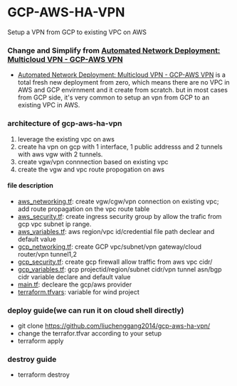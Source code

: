 # GCP-AWS-HA-VPN
Setup a VPN from GCP to existing VPC on AWS

### Change and Simplify from [Automated Network Deployment: Multicloud VPN - GCP-AWS VPN](https://github.com/GoogleCloudPlatform/autonetdeploy-multicloudvpn)

- [Automated Network Deployment: Multicloud VPN - GCP-AWS VPN](https://github.com/GoogleCloudPlatform/autonetdeploy-multicloudvpn) is a total fresh new deployment from zero, which means there are no VPC in AWS and GCP envirnment and it create from scratch. but in most cases from GCP side, it's very common to setup an vpn from GCP to an existing VPC in AWS.

### architecture of gcp-aws-ha-vpn
1. leverage the existing vpc on aws
2. create ha vpn on gcp with 1 interface, 1 public addresss and 2 tunnels with aws vgw with 2 tunnels.
3. create vgw/vpn connnection based on existing vpc
4. create the vgw and vpc route propogation on aws


#### file description
- [aws_networking.tf](https://github.com/liuchenggang2014/gcp-aws-ha-vpn/blob/main/aws_networking.tf):  create vgw/cgw/vpn connection on existing vpc; add route propagation on the vpc route table
- [aws_security.tf](https://github.com/liuchenggang2014/gcp-aws-ha-vpn/blob/main/aws_security.tf):    create ingress security group by allow the trafic from gcp vpc subnet ip range.
- [aws_variables.tf](https://github.com/liuchenggang2014/gcp-aws-ha-vpn/blob/main/aws_variables.tf):  aws region/vpc id/credential file path declear and default value
- [gcp_networking.tf](https://github.com/liuchenggang2014/gcp-aws-ha-vpn/blob/main/gcp_networking.tf): create GCP vpc/subnet/vpn gateway/cloud router/vpn tunnel1,2
- [gcp_security.tf](https://github.com/liuchenggang2014/gcp-aws-ha-vpn/blob/main/gcp_security.tf): create gcp firewall allow traffic from aws vpc cidr/
- [gcp_variables.tf](https://github.com/liuchenggang2014/gcp-aws-ha-vpn/blob/main/gcp_variables.tf): gcp projectid/region/subnet cidr/vpn tunnel asn/bgp cidr variable declare and default value
- [main.tf](https://github.com/liuchenggang2014/gcp-aws-ha-vpn/blob/main/main.tf): decleare the gcp/aws provider
- [terraform.tfvars](https://github.com/liuchenggang2014/gcp-aws-ha-vpn/blob/main/terraform.tfvars): variable for wind project


### deploy guide(we can run it on cloud shell directly)
- git clone https://github.com/liuchenggang2014/gcp-aws-ha-vpn/
- change the terrafor.tfvar according to your setup
- terraform apply

### destroy guide
- terraform destroy

